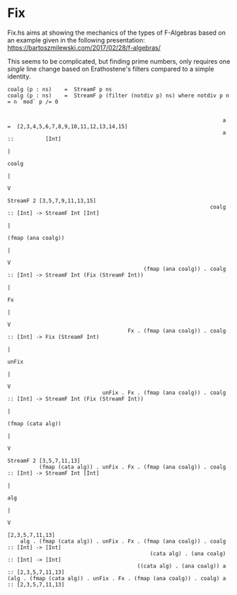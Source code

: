 # Fix

Fix.hs aims at showing the mechanics of the types of F-Algebras based on an example given in the following presentation:
https://bartoszmilewski.com/2017/02/28/f-algebras/

This seems to be complicated, but finding prime numbers, only requires one *single* line change based on Erathostene's filters compared to a simple identity.

    coalg (p : ns)    =  StreamF p ns
    coalg (p : ns)    =  StreamF p (filter (notdiv p) ns) where notdiv p n = n `mod` p /= 0


                                                                        a =  [2,3,4,5,6,7,8,9,10,11,12,13,14,15]
                                                                        a ::          [Int]
                                                                                        |
                                                                                      coalg
                                                                                        |
                                                                                        V
                                                                           StreamF 2 [3,5,7,9,11,13,15]
                                                                    coalg :: [Int] -> StreamF Int [Int]
                                                                                        |
                                                                                (fmap (ana coalg))
                                                                                        |
                                                                                        V
                                               (fmap (ana coalg)) . coalg :: [Int] -> StreamF Int (Fix (StreamF Int))
                                                                                        |
                                                                                        Fx
                                                                                        |
                                                                                        V
                                          Fx . (fmap (ana coalg)) . coalg :: [Int] -> Fix (StreamF Int)
                                                                                        |
                                                                                      unFix
                                                                                        |
                                                                                        V
                                  unFix . Fx . (fmap (ana coalg)) . coalg :: [Int] -> StreamF Int (Fix (StreamF Int))
                                                                                        |
                                                                                (fmap (cata alg))
                                                                                        |
                                                                                        V
                                                                             StreamF 2 [3,5,7,11,13]
              (fmap (cata alg)) . unFix . Fx . (fmap (ana coalg)) . coalg :: [Int] -> StreamF Int [Int]
                                                                                        |
                                                                                       alg
                                                                                        |
                                                                                        V
                                                                                 [2,3,5,7,11,13]
        alg . (fmap (cata alg)) . unFix . Fx . (fmap (ana coalg)) . coalg :: [Int] -> [Int]
                                                 (cata alg) . (ana coalg) :: [Int] -> [Int]
                                             ((cata alg) . (ana coalg)) a :: [2,3,5,7,11,13]
    (alg . (fmap (cata alg)) . unFix . Fx . (fmap (ana coalg)) . coalg) a :: [2,3,5,7,11,13]
    
